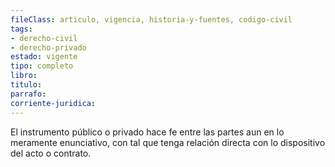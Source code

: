 ```yaml
---
fileClass: articulo, vigencia, historia-y-fuentes, codigo-civil
tags:
- derecho-civil
- derecho-privado
estado: vigente
tipo: completo
libro:
titulo:
parrafo:
corriente-juridica:
---
```

El instrumento público o privado hace fe entre las partes aun en lo meramente enunciativo, con tal que tenga relación directa con lo dispositivo del acto o contrato.